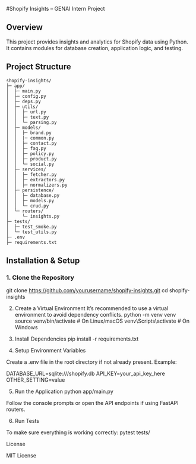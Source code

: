 #Shopify Insights – GENAI Intern Project

## Overview
This project provides insights and analytics for Shopify data using Python.  
It contains modules for database creation, application logic, and testing.

## Project Structure
```
shopify-insights/
├─ app/
│  ├─ main.py
│  ├─ config.py
│  ├─ deps.py
│  ├─ utils/
│  │  ├─ url.py
│  │  ├─ text.py
│  │  └─ parsing.py
│  ├─ models/
│  │  ├─ brand.py
│  │  |─ common.py
│  │  ├─ contact.py
│  │  ├─ faq.py
│  │  ├─ policy.py
│  │  ├─ product.py
│  │  └─ social.py
│  ├─ services/
│  │  ├─ fetcher.py
│  │  ├─ extractors.py
│  │  ├─ normalizers.py
│  ├─ persistence/
│  │  ├─ database.py
│  │  ├─ models.py
│  │  └─ crud.py
│  └─ routers/
│     └─ insights.py
├─ tests/
│  ├─ test_smoke.py
│  └─ test_utils.py
├─ .env
├─ requirements.txt
```
## Installation & Setup

### 1. Clone the Repository
git clone https://github.com/yourusername/shopify-insights.git
cd shopify-insights

2. Create a Virtual Environment
It’s recommended to use a virtual environment to avoid dependency conflicts.
python -m venv venv      
source venv/bin/activate # On Linux/macOS
venv\Scripts\activate    # On Windows

3. Install Dependencies
pip install -r requirements.txt

4. Setup Environment Variables

Create a .env file in the root directory if not already present. Example:

DATABASE_URL=sqlite:///shopify.db
API_KEY=your_api_key_here
OTHER_SETTING=value

5. Run the Application
python app/main.py

Follow the console prompts or open the API endpoints if using FastAPI routers.

6. Run Tests

To make sure everything is working correctly:
pytest tests/

License

MIT License




